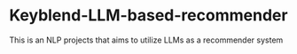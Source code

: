 # Keyblend-LLM-based-recommender
This is an NLP projects that aims to utilize LLMs as a recommender system
